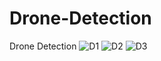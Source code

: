 # Drone-Detection
Drone Detection
![D1](https://user-images.githubusercontent.com/111522957/197338718-16110884-7c6b-4e52-93d9-815f895d8bf3.png)
![D2](https://user-images.githubusercontent.com/111522957/197338722-8844eba2-437f-4e51-a228-a4baa07a3867.png)
![D3](https://user-images.githubusercontent.com/111522957/197338724-58644b9a-5214-4f01-81ee-2d78bcddfa7e.png)
